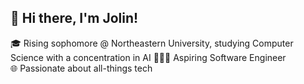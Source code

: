 ##  👋 Hi there, I'm Jolin!
🎓 Rising sophomore @ Northeastern University, studying Computer Science with a concentration in AI 
👩🏻‍💻 Aspiring Software Engineer  
🌐 Passionate about all-things tech 
<!--
**jolin-yang/jolin-yang** is a ✨ _special_ ✨ repository because its `README.md` (this file) appears on your GitHub profile.

Here are some ideas to get you started:

- 🔭 I’m currently working on ...
- 🌱 I’m currently learning ...
- 👯 I’m looking to collaborate on ...
- 🤔 I’m looking for help with ...
- 💬 Ask me about ...
- 📫 How to reach me: ...
- 😄 Pronouns: ...
- ⚡ Fun fact: ...
-->
